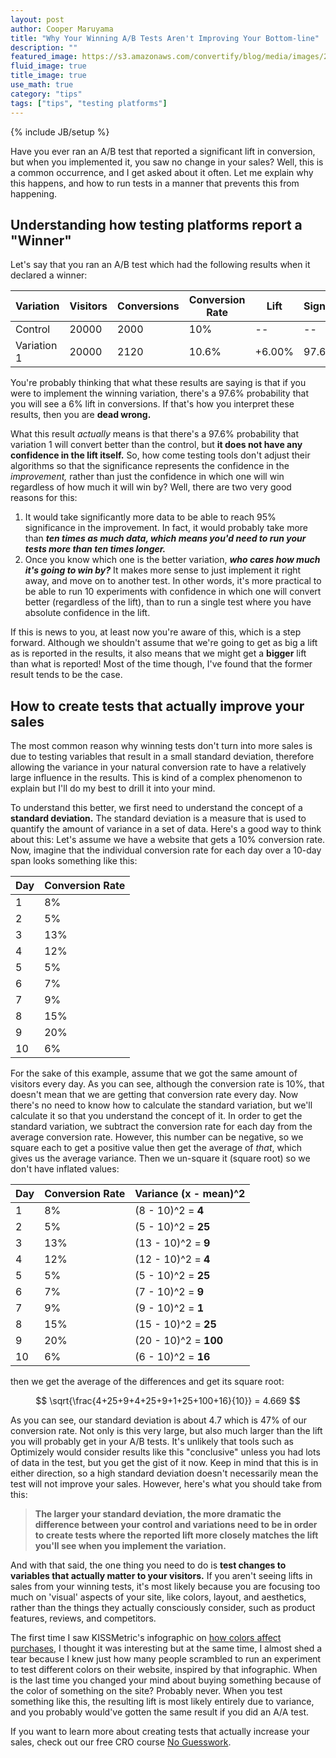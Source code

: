 ```yaml
---
layout: post
author: Cooper Maruyama
title: "Why Your Winning A/B Tests Aren't Improving Your Bottom-line"
description: ""
featured_image: https://s3.amazonaws.com/convertify/blog/media/images/2015/03/angry-man-computer.jpg
fluid_image: true
title_image: true
use_math: true
category: "tips"
tags: ["tips", "testing platforms"]
---
```

{% include JB/setup %}

<p class="lead">Have you ever ran an A/B test that reported a significant lift in conversion, but when you implemented it, you saw no change in your sales? Well, this is a common occurrence, and I get asked about it often. Let me explain why this happens, and how to run tests in a manner that prevents this from happening.</p>


## Understanding how testing platforms report a "Winner"

Let's say that you ran an A/B test which had the following results when it declared a winner:

|  Variation  | Visitors | Conversions | Conversion Rate |     Lift    | Significance |
| ----------- | -------- | ----------- | --------------- | ----------- | ------------ |
|   Control   |    20000 |        2000 |             10% |          -- |           -- |
| Variation 1 |    20000 |        2120 |           10.6% |      +6.00% |        97.6% |

You're probably thinking that what these results are saying is that if you were to implement the winning variation, there's a 97.6% probability that you will see a 6% lift in conversions. If that's how you interpret these results, then you are **dead wrong.**

What this result _actually_ means is that there's a 97.6% probability that variation 1 will convert better than the control, but **it does not have any confidence in the lift itself.** So, how come testing tools don't adjust their algorithms so that the significance represents the confidence in the _improvement,_ rather than just the confidence in which one will win regardless of how much it will win by? Well, there are two very good reasons for this:

  1. It would take significantly more data to be able to reach 95% significance in the improvement. In fact, it would probably take more than _**ten times as much data, which means you'd need to run your tests more than ten times longer.**_  
  2. Once you know which one is the better variation, _**who cares how much it's going to win by?**_ It makes more sense to just implement it right away, and move on to another test. In other words, it's more practical to be able to run 10 experiments with confidence in which one will convert better (regardless of the lift), than to run a single test where you have absolute confidence in the lift.

If this is news to you, at least now you're aware of this, which is a step forward. Although we shouldn't assume that we're going to get as big a lift as is reported in the results, it also means that we might get a **bigger** lift than what is reported! Most of the time though, I've found that the former result tends to be the case. 


## How to create tests that actually improve your sales

The most common reason why winning tests don't turn into more sales is due to testing variables that result in a small standard deviation, therefore allowing the variance in your natural conversion rate to have a relatively large influence in the results. This is kind of a complex phenomenon to explain but I'll do my best to drill it into your mind. 

To understand this better, we first need to understand the concept of a **standard deviation.** The standard deviation is a measure that is used to quantify the amount of variance in a set of data. Here's a good way to think about this: Let's assume we have a website that gets a 10% conversion rate. Now, imagine that the individual conversion rate for each day over a 10-day span looks something like this:

| Day | Conversion Rate |
| --- | --------------- |
|  1  |              8% |
|  2  |              5% |
|  3  |             13% |
|  4  |             12% |
|  5  |              5% |
|  6  |              7% |
|  7  |              9% |
|  8  |             15% |
|  9  |             20% |
| 10  |              6% |

For the sake of this example, assume that we got the same amount of visitors every day. As you can see, although the conversion rate is 10%, that doesn't mean that we are getting that conversion rate every day. Now there's no need to know how to calculate the standard variation, but we'll calculate it so that you understand the concept of it. In order to get the standard variation, we subtract the conversion rate for each day from the average conversion rate. However, this number can be negative, so we square each to get a positive value then get the average of _that_, which gives us the average variance. Then we un-square it (square root) so we don't have inflated values:

| Day | Conversion Rate |  Variance (x - mean)^2  |
| --- | --------------- | ----------------------- |
|  1  |              8% |    (8 - 10)^2 = **4**   |
|  2  |              5% |    (5 - 10)^2 = **25**  |
|  3  |             13% |    (13 - 10)^2 =  **9** |
|  4  |             12% |    (12 - 10)^2 =  **4** |
|  5  |              5% |    (5 - 10)^2 = **25**  |
|  6  |              7% |    (7 - 10)^2 =  **9**  |
|  7  |              9% |    (9 - 10)^2 =  **1**  |
|  8  |             15% |    (15 - 10)^2 = **25** |
|  9  |             20% |   (20 - 10)^2 = **100** |
| 10  |              6% |    (6 - 10)^2 = **16**  |

then we get the average of the differences and get its square root:

$$ \sqrt{\frac{4+25+9+4+25+9+1+25+100+16}{10}} = 4.669 $$

As you can see, our standard deviation is about 4.7 which is 47% of our conversion rate. Not only is this very large, but also much larger than the lift you will probably get in your A/B tests. It's unlikely that tools such as Optimizely would consider results like this "conclusive" unless you had lots of data in the test, but you get the gist of it now. Keep in mind that this is in either direction, so a high standard deviation doesn't necessarily mean the test will not improve your sales. However, here's what you <em6>should</em6> take from this:

> **The larger your standard deviation, the more dramatic the difference between your control and variations need to be in order to create tests where the reported lift more closely matches the lift you'll see when you implement the variation.**

And with that said, the one thing you need to do is **test changes to variables that actually matter to your visitors.** If you aren't seeing lifts in sales from your winning tests, it's most likely because you are focusing too much on 'visual' aspects of your site, like colors, layout, and aesthetics, rather than the things they actually consciously consider, such as product features, reviews, and competitors. 

The first time I saw KISSMetric's infographic on [how colors affect purchases](https://blog.kissmetrics.com/color-psychology/), I thought it was interesting but at the same time, I almost shed a tear because I knew just how many people scrambled to run an experiment to test different colors on their website, inspired by that infographic. When is the last time you changed your mind about buying something because of the color of something on the site? Probably never. When you test something like this, the resulting lift is most likely entirely due to variance, and you probably would've gotten the same result if you did an A/A test. 

If you want to learn more about creating tests that actually increase your sales, check out our free CRO course [No Guesswork](https://convertify.io/no-guesswork).